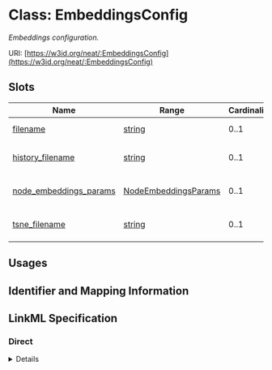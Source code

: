 # Class: EmbeddingsConfig
_Embeddings configuration._





URI: [https://w3id.org/neat/:EmbeddingsConfig](https://w3id.org/neat/:EmbeddingsConfig)



<!-- no inheritance hierarchy -->



## Slots

| Name | Range | Cardinality | Description  | Info |
| ---  | --- | --- | --- | --- |
| [filename](filename.md) | [string](string.md) | 0..1 | Embeddings file name.  | . |
| [history_filename](history_filename.md) | [string](string.md) | 0..1 | Embeddings history file name.  | . |
| [node_embeddings_params](node_embeddings_params.md) | [NodeEmbeddingsParams](NodeEmbeddingsParams.md) | 0..1 | Node embeddings parameters.  | . |
| [tsne_filename](tsne_filename.md) | [string](string.md) | 0..1 | File name for the TSNE plot.  | . |


## Usages



## Identifier and Mapping Information









## LinkML Specification

<!-- TODO: investigate https://stackoverflow.com/questions/37606292/how-to-create-tabbed-code-blocks-in-mkdocs-or-sphinx -->

### Direct

<details>
```yaml
name: EmbeddingsConfig
description: Embeddings configuration.
from_schema: https://w3id.org/neat
attributes:
  filename:
    name: filename
    description: Embeddings file name.
    from_schema: https://w3id.org/neat
  history_filename:
    name: history_filename
    description: Embeddings history file name.
    from_schema: https://w3id.org/neat
  node_embeddings_params:
    name: node_embeddings_params
    description: Node embeddings parameters.
    from_schema: https://w3id.org/neat
    range: NodeEmbeddingsParams
  tsne_filename:
    name: tsne_filename
    description: File name for the TSNE plot.
    from_schema: https://w3id.org/neat

```
</details>

### Induced

<details>
```yaml
name: EmbeddingsConfig
description: Embeddings configuration.
from_schema: https://w3id.org/neat
attributes:
  filename:
    name: filename
    description: Embeddings file name.
    from_schema: https://w3id.org/neat
    alias: filename
    owner: EmbeddingsConfig
    range: string
  history_filename:
    name: history_filename
    description: Embeddings history file name.
    from_schema: https://w3id.org/neat
    alias: history_filename
    owner: EmbeddingsConfig
    range: string
  node_embeddings_params:
    name: node_embeddings_params
    description: Node embeddings parameters.
    from_schema: https://w3id.org/neat
    alias: node_embeddings_params
    owner: EmbeddingsConfig
    range: NodeEmbeddingsParams
  tsne_filename:
    name: tsne_filename
    description: File name for the TSNE plot.
    from_schema: https://w3id.org/neat
    alias: tsne_filename
    owner: EmbeddingsConfig
    range: string

```
</details>